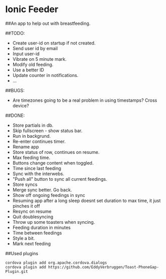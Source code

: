 Ionic Feeder
=====================

##An app to help out with breastfeeding.

##TODO:

* Create user-id on startup if not created.
* Send user id by email
* Input user-id
* Vibrate on 5 minute mark.
* Modify old feeding.
* Use a better ID
* Update counter in notifications.
* ...

##BUGS:
* Are timezones going to be a real problem in using timestamps? Cross device?

##DONE:
* Store partials in db.
* Skip fullscreen - show status bar.
* Run in backgrund.
* Re-enter continues timer.
* Rename app
* Store status of row, continues on resume.
* Max feeding time.
* Buttons change content when toggled.
* Time since last feeding
* Sync with the interwebs.
* "Push all" button to sync all current feedings.
* Store syncs
* Merge sync better. Go back. 
* Show off ongoing feedings in sync
* Resuming app after a long sleep doesnt set duration to max time, it just pinches it off
* Resync on resume
* Quit doublesyncing
* Throw up some toasters when syncing.
* Feeding duration in minutes
* Time between feedings
* Style a bit.
* Mark next feeding


##Used plugins

    cordova plugin add org.apache.cordova.dialogs
    cordova plugin add https://github.com/EddyVerbruggen/Toast-PhoneGap-Plugin.git

